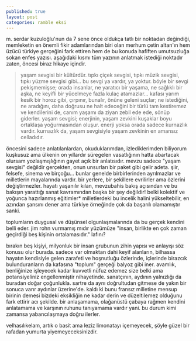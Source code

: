 ```yaml
---
published: true
layout: post
categories: ramble eksi
---
```

m. serdar kuzuloğlu'nun da 7 sene önce oldukça tatlı bir noktadan değindiği, memleketin en önemli fikir adamlarından biri olan merhum çetin altan'ın hem üzücü türkiye gerçeğini fark ettiren hem de bu konuda hafiften umutsuzluğa sokan enfes yazısı. aşağıdaki kısmı tüm yazının anlatmak istediği noktadır zaten, öncesi biraz hikaye içindir.  

> yaşam sevgisi bir kültürdür. tıpkı çiçek sevgisi, tıpkı müzik sevgisi, tıpkı yüzme sevgisi gibi… bu sevgi ya vardır, ya yoktur. böyle bir sevgi pekişmemişse; orada insanlar, ne yaratıcı bir yaşama, ne sağlıklı bir aşka, ne keyifli bir yücelmeye fazla kulaç atamazlar… kafası yarım kesik bir horoz gibi, çırpınır, bunalır, önüne geleni suçlar; ne istediğini, ne aradığını, daha doğrusu ne halt edeceğini bir türlü tam kestiremez ve kendilerini de, canım yaşamı da ziyan zebil ede ede, sönüp giderler. yaşam sevgisi; enerjinin, yaşam zevkini kuşaklar boyu ortaklaşa yoğurmasından oluşur. enerji yoksa orada sadece kurnazlık vardır. kurnazlık da, yaşam sevgisiyle yaşam zevkinin en amansız celladıdır.

öncesini sadece anlatılanlardan, okuduklarımdan, izlediklerimden biliyorum kuşkusuz ama ülkenin on yıllardır süregelen vasatlığının hatta abartacak olursam yozlaşmışlığının gayet açık bir anlatısıdır. mevzu sadece "yaşam sevgisi" değildir gerçekten, onun unsurları bir paket gibi gelir adeta. şiir, felsefe, sinema ve birçoğu... bunlar genelde birbirlerinden ayrılmazlar ve milletlerin mayalarında vardır. bir yerlere, bir şekillere evrilirler ama özlerini değiştirmezler. hayatı yaşanılır kılan, mevzubahis bakış açısından ve bu bakışın yarattığı sanat kavramından başka bir şey değildir! belki kolektif ve yoğunca hazırlanmış eğitimler* milletlerdeki bu incelik halini yükseltebilir, en azından şansını dener ama türkiye örneğinde çok da başarılı olamamıştır sanki.

toplumların duygusal ve düşünsel olgunlaşmalarında da bu gerçek kendini belli eder. jim rohn vurmamış mıdır yüzümüze "insan, birlikte en çok zaman geçirdiği beş kişinin ortalamasıdır." lafını?

bırakın beş kişiyi, milyonluk bir insan grubunun zihin yapısı ve anlayışı söz konusu olur burada. sadece var olmaktan dahi keyif alanların, bilhassa hayatın kendisiyle gelen zarafeti ve hoşnutluğu özlerinde, içlerinde birazcık bulunduranların da kafasına "toplum" gerçeği balyoz gibi iner. avamlık, benliğinize işleyecek kadar kuvvetli nüfuz edemez size belki ama potansiyeliniz engellenmiştir nihayetinde. sanatçının, aydının yalnızlığı da buradan doğar çoğunlukla. sartre da aynı doğrultudan gitmese de yakın bir sonuca varır aydınlar üzerine'de. kaldı ki bunu fransız milletine mensup birinin demesi bizdeki eksikliğin ne kadar derin ve düzeltilemez olduğunu fark ettirir acı şekilde. bir anlaşamama, olağanüstü çabaya rağmen kendini anlatamama ve karşının ruhunu tanıyamama vardır yani. bu durum kimi zamansa yabancılaşmaya doğru ilerler.

velhasılıkelam, artık o basit ama leziz limonatayı içemeyecek, şöyle güzel bir rafadan yumurta yiyemeyeceksinizdir.
